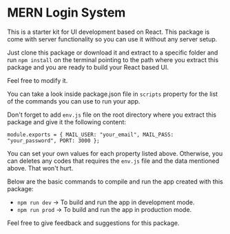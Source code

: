 # MERN Login System

This is a starter kit for UI development based on React. This package is come with server functionality so you can use it without any server setup.

Just clone this package or download it and extract to a specific folder and run `npm install` on the terminal pointing to the path where you extract this package and you are ready to build your React based UI.

Feel free to modify it.

You can take a look inside package.json file in `scripts` property for the list of the commands you can use to run your app.

Don't forget to add `env.js` file on the root directory where you extract this package and give it the following content:

`module.exports = { MAIL_USER: "your_email", MAIL_PASS: "your_password", PORT: 3000 };`

You can set your own values for each property listed above. Otherwise, you can deletes any codes that requires the `env.js` file and the data mentioned above. That won't hurt.

Below are the basic commands to compile and run the app created with this package:

- `npm run dev` -> To build and run the app in development mode.
- `npm run prod` -> To build and run the app in production mode.

Feel free to give feedback and suggestions for this package.
